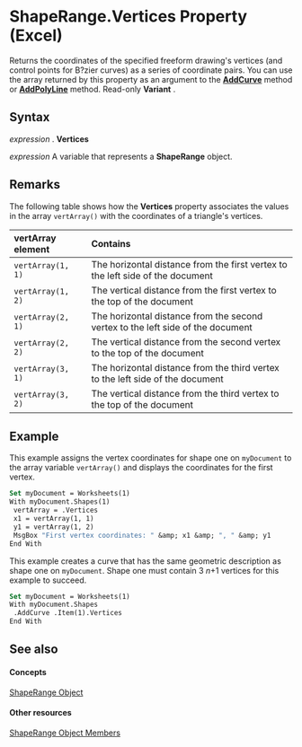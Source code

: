 
# ShapeRange.Vertices Property (Excel)

Returns the coordinates of the specified freeform drawing's vertices (and control points for B?zier curves) as a series of coordinate pairs. You can use the array returned by this property as an argument to the  **[AddCurve](745c62fe-5a62-7ef7-6dc8-d34cada4e57d.md)** method or **[AddPolyLine](b9caacf9-c87c-224e-c948-a96aceb3a0ee.md)** method. Read-only **Variant** .


## Syntax

 _expression_ . **Vertices**

 _expression_ A variable that represents a **ShapeRange** object.


## Remarks

The following table shows how the  **Vertices** property associates the values in the array `vertArray()` with the coordinates of a triangle's vertices.



|**vertArray element**|**Contains**|
|:-----|:-----|
| `vertArray(1, 1)`|The horizontal distance from the first vertex to the left side of the document|
| `vertArray(1, 2)`|The vertical distance from the first vertex to the top of the document|
| `vertArray(2, 1)`|The horizontal distance from the second vertex to the left side of the document|
| `vertArray(2, 2)`|The vertical distance from the second vertex to the top of the document|
| `vertArray(3, 1)`|The horizontal distance from the third vertex to the left side of the document|
| `vertArray(3, 2)`|The vertical distance from the third vertex to the top of the document|

## Example

This example assigns the vertex coordinates for shape one on  `myDocument` to the array variable `vertArray()` and displays the coordinates for the first vertex.


```vb
Set myDocument = Worksheets(1) 
With myDocument.Shapes(1) 
 vertArray = .Vertices 
 x1 = vertArray(1, 1) 
 y1 = vertArray(1, 2) 
 MsgBox "First vertex coordinates: " &amp; x1 &amp; ", " &amp; y1 
End With
```

This example creates a curve that has the same geometric description as shape one on  `myDocument`. Shape one must contain 3 _n_+1 vertices for this example to succeed.




```vb
Set myDocument = Worksheets(1) 
With myDocument.Shapes 
 .AddCurve .Item(1).Vertices 
End With
```


## See also


#### Concepts


[ShapeRange Object](e1b8229c-73a0-4a77-5e00-4bcec9032260.md)
#### Other resources


[ShapeRange Object Members](1d1950c5-32ac-dfc0-8c19-07159a29a2a0.md)
